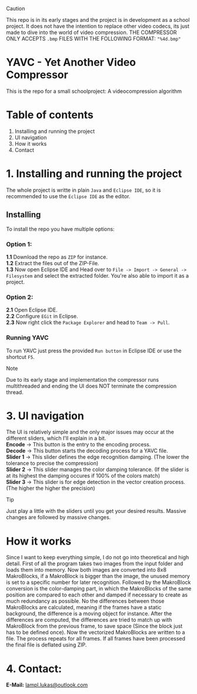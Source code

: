 > [!CAUTION]
> This repo is in its early stages and the project is in development as a school project.
> It does not have the intention to replace other video codecs, its just made to dive into the world of video compression.
> THE COMPRESSOR ONLY ACCEPTS `.bmp` FILES WITH THE FOLLOWING FORMAT: `"%4d.bmp"`

# YAVC - Yet Another Video Compressor #
This is the repo for a small schoolproject: A videocompression algorithm

# Table of contents #
1. Installing and running the project
2. UI navigation
3. How it works
4. Contact
</ol>

# 1. Installing and running the project #
The whole project is writte in plain `Java` and `Eclipse IDE`, so it is recommended to use the `Eclipse IDE` as the editor.

## Installing ##
To install the repo you have multiple options:

### Option 1: ###
**1.1** Download the repo as `ZIP` for instance.  
**1.2** Extract the files out of the ZIP-File.  
**1.3** Now open Eclipse IDE and Head over to `File -> Import -> General -> Filesystem` and select the extracted folder. You're also able to import it as a project.  

### Option 2: ###
**2.1** Open Eclipse IDE.  
**2.2** Configure `EGit` in Eclipse.  
**2.3** Now right click the `Package Explorer` and head to `Team -> Pull`.  

### Running YAVC ###
To run YAVC just press the provided `Run button` in Eclipse IDE or use the shortcut `F5`.  

> [!NOTE]
> Due to its early stage and implementation the compressor runs multithreaded and ending the UI does NOT terminate the compression thread.

# 3. UI navigation #
The UI is relatively simple and the only major issues may occur at the different sliders, which I'll explain in a bit.  
**Encode** -> This button is the entry to the encoding process.  
**Decode** -> This button starts the decoding process for a YAVC file.  
**Slider 1** -> This slider defines the edge recognition damping. (The lower the tolerance to precise the compression)  
**Slider 2** -> This slider manages the color damping tolerance. (If the slider is at its highest the damping occures if 100% of the colors match)  
**Slider 3** -> This slider is for edge detection in the vector creation process. (The higher the higher the precision)

> [!TIP]
> Just play a little with the sliders until you get your desired results. Massive changes are followed by massive changes.

# How it works #
Since I want to keep everything simple, I do not go into theoretical and high detail.
First of all the program takes two images from the input folder and loads them into memory. Now both images are converted into 8x8 MakroBlocks, if a MakroBlock is bigger than the image, the unused memory is set to a specific number for later recognition. Followed by the MakroBlock conversion is the color-damping part, in which the
MakroBlocks of the same position are compared to each other and damped if necessary to create as much redundancy as possible. No the differences between those MakroBlocks are calculated, meaning if the frames have a static background, the difference is a moving object for instance. After the differences are computed, the
differences are tried to match up with MakroBlock from the previous frame, to save space (Since the block just has to be defined once). Now the vectorized MakroBlocks are written to a file. The process repeats for all frames. If all frames have been processed the final file is deflated
using ZIP.

# 4. Contact: #  
**E-Mail:** lampl.lukas@outlook.com
